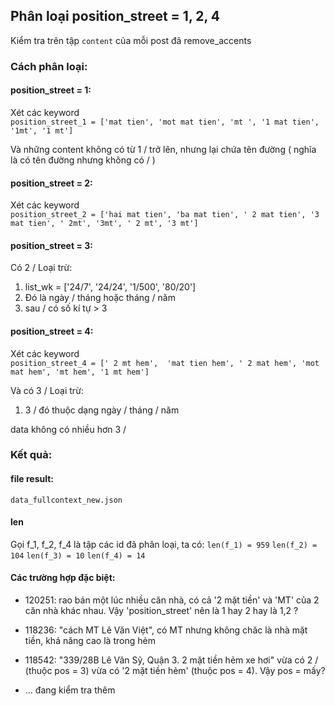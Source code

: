 ## Phân loại position_street = 1, 2, 4
Kiểm tra trên tập `content` của mỗi post đã remove_accents
### Cách phân loại:
#### position_street = 1:
Xét các keyword     
`position_street_1 = ['mat tien', 'mot mat tien', 'mt ', '1 mat tien', '1mt', '1 mt']`

Và những content không có từ 1 / trở lên, nhưng lại chứa tên đường ( nghĩa là có tên đường nhưng không có / )

#### position_street = 2:
Xét các keyword     
`position_street_2 = ['hai mat tien', 'ba mat tien', ' 2 mat tien', '3 mat tien', ' 2mt', '3mt', ' 2 mt', '3 mt']`

#### position_street = 3:
Có 2 /
Loại trừ:
1. list_wk = ['24/7', '24/24', '1/500', '80/20']
2. Đó là ngày / tháng hoặc tháng / năm
3. sau / có số kí tự > 3

#### position_street = 4:
Xét các keyword     
`position_street_4 = [' 2 mt hem',  'mat tien hem', ' 2 mat hem', 'mot mat hem', 'mt hem', '1 mt hem']`

Và có 3 /
Loại trừ:
1. 3 / đó thuộc dạng ngày / tháng / năm

data không có nhiều hơn 3 /

### Kết quả:
#### file result:
`data_fullcontext_new.json`

#### len
Gọi f_1, f_2, f_4 là tập các id đã phân loại, ta có:
`len(f_1) = 959`
`len(f_2) = 104`
`len(f_3) = 10`
`len(f_4) = 14`
#### Các trường hợp đặc biệt:
- 120251: rao bán một lúc nhiều căn nhà, có cả '2 mặt tiền' và 'MT' của 2 căn nhà khác nhau. Vậy 'position_street' nên là 1 hay 2 hay là 1,2 ?

- 118236: "cách MT Lê Văn Việt", có MT nhưng không chăc là nhà mặt tiền, khả năng cao là trong hẻm

- 118542: "339/28B Lê Văn Sỹ, Quận 3. 2 mặt tiền hẻm xe hơi" vừa có 2 / (thuộc pos = 3) vừa có '2 mặt tiền hẻm' (thuộc pos = 4). Vậy pos = mấy?

- ... đang kiểm tra thêm